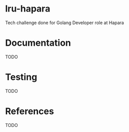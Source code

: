 lru-hapara
==========

Tech challenge done for Golang Developer role at Hapara

Documentation
=======

TODO

Testing
=======

TODO

References
=======

TODO